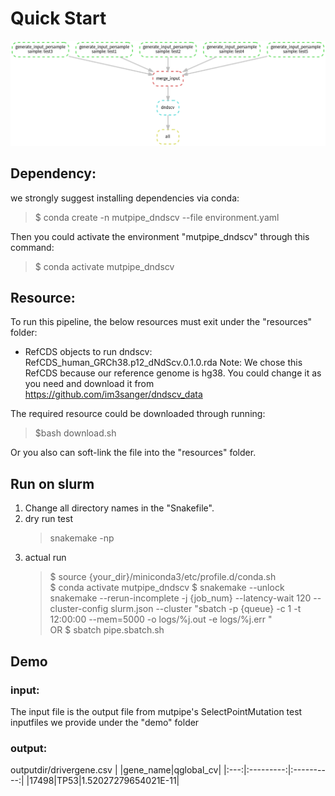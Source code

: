 # Quick Start 
![avatar](https://github.com/douymLab/mutpipe/blob/main/dndscv/dndscv.png)
## Dependency:  

we strongly suggest installing dependencies via conda:

  > $ conda create -n mutpipe_dndscv --file environment.yaml

Then you could activate the environment "mutpipe_dndscv" through this command:
 
  > $ conda activate mutpipe_dndscv

## Resource:
To run this pipeline, the below resources must exit under the "resources" folder:
- RefCDS objects to run dndscv: RefCDS_human_GRCh38.p12_dNdScv.0.1.0.rda
Note: We chose this RefCDS because our reference genome is hg38. You could change it as you need and download it from https://github.com/im3sanger/dndscv_data

The required resource could be downloaded through running:

> $bash download.sh

 Or you also can soft-link the file into the "resources" folder.

## Run on slurm

1. Change all directory names in the "Snakefile".
2. dry run test
    > snakemake -np
3. actual run
    > \$ source {your_dir}/miniconda3/etc/profile.d/conda.sh  
    > \$ conda activate mutpipe_dndscv 
    > \$ snakemake --unlock snakemake --rerun-incomplete -j {job_num} --latency-wait 120 --cluster-config slurm.json --cluster "sbatch -p {queue} -c 1 -t 12:00:00 --mem=5000 -o logs/%j.out -e logs/%j.err "  
    > OR \$ sbatch pipe.sbatch.sh

## Demo
### input:
The input file is the output file from mutpipe's SelectPointMutation
test inputfiles we provide under the "demo" folder

### output:
outputdir/drivergene.csv
|   |gene_name|qglobal_cv|
|:---:|:---------:|:----------:|
|17498|TP53|1.52027279654021E-11|




